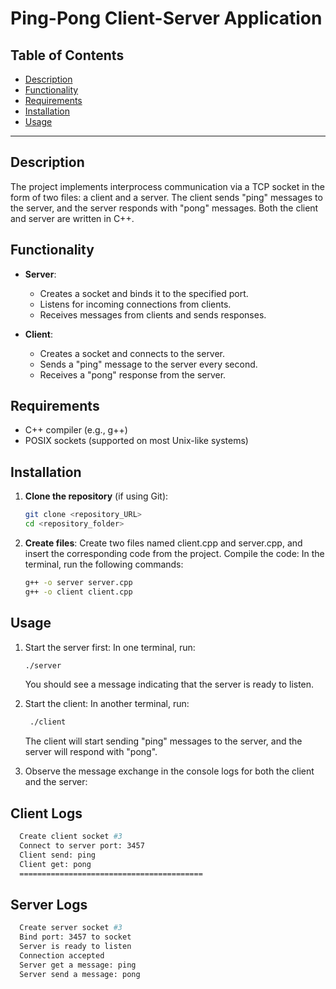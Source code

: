 
# Ping-Pong Client-Server Application

## Table of Contents

- [Description](#Description)  
- [Functionality](#Functionality)  
- [Requirements](#Requirements)  
- [Installation](#Installation)  
- [Usage](#usage)  

---

## Description

The project implements interprocess communication via a TCP socket in the form of two files: a client and a server. The client sends "ping" messages to the server, and the server responds with "pong" messages. Both the client and server are written in C++.

## Functionality

- **Server**:
  - Creates a socket and binds it to the specified port.
  - Listens for incoming connections from clients.
  - Receives messages from clients and sends responses.

- **Client**:
  - Creates a socket and connects to the server.
  - Sends a "ping" message to the server every second.
  - Receives a "pong" response from the server.

## Requirements

- C++ compiler (e.g., g++)
- POSIX sockets (supported on most Unix-like systems)

## Installation

1. **Clone the repository** (if using Git):
   ```bash
   git clone <repository_URL>
   cd <repository_folder>

2. **Create files**:
   Create two files named client.cpp and server.cpp, and insert the corresponding code from the project.
   Compile the code:
   In the terminal, run the following commands:
      ```bash
      g++ -o server server.cpp
      g++ -o client client.cpp
      ```

## Usage
1. Start the server first:
   In one terminal, run:
      ```bash
      ./server
      ```
    You should see a message indicating that the server is ready to listen.

2. Start the client:
   In another terminal, run:
     ```bash
      ./client
     ```
    The client will start sending "ping" messages to the server, and the server will respond with "pong".

3. Observe the message exchange in the console logs for both the client and the server:

  ## Client Logs
  
  ```bash
    Create client socket #3
    Connect to server port: 3457
    Client send: ping
    Client get: pong
    =========================================
  ```
  ## Server Logs
  ```bash
    Create server socket #3
    Bind port: 3457 to socket
    Server is ready to listen
    Connection accepted
    Server get a message: ping
    Server send a message: pong
  ```
